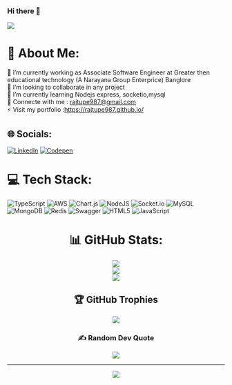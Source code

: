 ### Hi there 👋

<img src="https://camo.githubusercontent.com/54dc2be76ea554c329474c2ae77fea995b622239a9faa1818df2bdf66cc973ff/68747470733a2f2f692e7974696d672e636f6d2f76692f5f346b4c696f4d6f4d726b2f6d617872657364656661756c742e6a7067" style="max-width: 100%; display: inline-block;" data-target="animated-image.originalImage">

# 💫 About Me:
🔭 I’m currently working as Associate Software Engineer at Greater then educational technology (A Narayana Group Enterprice) Banglore  <br>👯 I’m looking to collaborate in any project<br>🌱 I’m currently learning Nodejs express, socketio,mysql<br>🤝 Connecte with me  : rajtupe987@gmail.com<br>⚡ Visit my portfolio :https://rajtupe987.github.io/


## 🌐 Socials:
[![LinkedIn](https://img.shields.io/badge/LinkedIn-%230077B5.svg?logo=linkedin&logoColor=white)](https://www.linkedin.com/in/raj-tupe-13a016244/) [![Codepen](https://img.shields.io/badge/Codepen-000000?style=for-the-badge&logo=codepen&logoColor=white)](https://codepen.io/) 



# 💻 Tech Stack:
![TypeScript](https://img.shields.io/badge/typescript-%23007ACC.svg?style=for-the-badge&logo=typescript&logoColor=white) ![AWS](https://img.shields.io/badge/AWS-%23FF9900.svg?style=for-the-badge&logo=amazon-aws&logoColor=white) ![Chart.js](https://img.shields.io/badge/chart.js-F5788D.svg?style=for-the-badge&logo=chart.js&logoColor=white) ![NodeJS](https://img.shields.io/badge/node.js-6DA55F?style=for-the-badge&logo=node.js&logoColor=white) ![Socket.io](https://img.shields.io/badge/Socket.io-black?style=for-the-badge&logo=socket.io&badgeColor=010101) ![MySQL](https://img.shields.io/badge/mysql-%2300f.svg?style=for-the-badge&logo=mysql&logoColor=white) ![MongoDB](https://img.shields.io/badge/MongoDB-%234ea94b.svg?style=for-the-badge&logo=mongodb&logoColor=white) ![Redis](https://img.shields.io/badge/redis-%23DD0031.svg?style=for-the-badge&logo=redis&logoColor=white) ![Swagger](https://img.shields.io/badge/-Swagger-%23Clojure?style=for-the-badge&logo=swagger&logoColor=white) ![HTML5](https://img.shields.io/badge/html5-%23E34F26.svg?style=for-the-badge&logo=html5&logoColor=white) ![JavaScript](https://img.shields.io/badge/javascript-%23323330.svg?style=for-the-badge&logo=javascript&logoColor=%23F7DF1E)


<div align="center">

# 📊 GitHub Stats:
![](https://github-readme-stats.vercel.app/api?username=rajtupe987&theme=dark&hide_border=false&include_all_commits=false&count_private=false)<br/>
![](https://github-readme-streak-stats.herokuapp.com/?user=rajtupe987&theme=dark&hide_border=false)<br/>
![](https://github-readme-stats.vercel.app/api/top-langs/?username=rajtupe987&theme=dark&hide_border=false&include_all_commits=false&count_private=false&layout=compact)

</div>

<div align="center">

## 🏆 GitHub Trophies
![](https://github-profile-trophy.vercel.app/?username=rajtupe987&theme=radical&no-frame=false&no-bg=true&margin-w=4)

### ✍️ Random Dev Quote
![](https://quotes-github-readme.vercel.app/api?type=horizontal&theme=radical)

---
[![](https://visitcount.itsvg.in/api?id=rajtupe987&icon=0&color=0)](https://visitcount.itsvg.in)

</div>


<!-- Proudly created with GPRM ( https://gprm.itsvg.in ) -->
